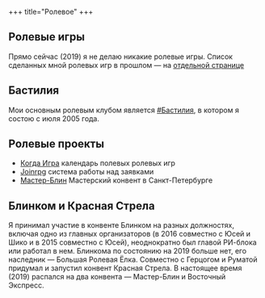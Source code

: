 +++
 title="Ролевое"
+++
## Ролевые игры
Прямо сейчас (2019) я не делаю никакие ролевые игры. Список сделанных мной ролевых игр в прошлом — на [отдельной странице](games)
## Бастилия
Мои основным ролевым клубом является [#Бастилия](http://bastilia.ru/), в котором я состою с июля 2005 года.
## Ролевые проекты
- [Когда Игра](http://kogda-igra.ru/) календарь полевых ролевых игр
- [Joinrpg](https://joinrpg.ru) система работы над заявками
- [Мастер-Блин](https://mblincom.tilda.ws) Мастерский конвент в Санкт-Петербурге

## Блинком и Красная Стрела

Я принимал участие в конвенте Блинком на разных должностях, включая одно из главных организаторов (в 2016 совместно с Юсей и Шико и в 2015 совместно с Юсей), неоднократно был главой РИ-блока или работал в нем. Блинкома по состоянию на 2019 больше нет, его наследник — Большая Ролевая Ёлка.
Совместно с Герцогом и Руматой придумал и запустил конвент Красная Стрела. В настоящее время (2019) распался на два конвента — Мастер-Блин и Восточный Экспресс.